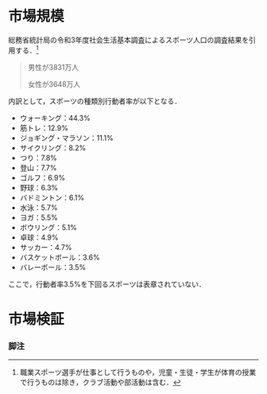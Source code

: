 <!--
市場・機会の分析 (市場分析、市場規模、ターゲット層、競合情勢、市場の機会などを含める)
-->

# 市場規模
総務省統計局の令和3年度社会生活基本調査によるスポーツ人口の調査結果を引用する．[^1]
> 男性が3831万人
> 
> 女性が3648万人


内訳として，スポーツの種類別行動者率が以下となる．

- ウォーキング：44.3%
- 筋トレ：12.9%
- ジョギング・マラソン：11.1%
- サイクリング：8.2%
- つり：7.8%
- 登山：7.7%
- ゴルフ：6.9%
- 野球：6.3%
- バドミントン：6.1%
- 水泳：5.7%
- ヨガ：5.5%
- ボウリング：5.1%
- 卓球：4.9%
- サッカー：4.7%
- バスケットボール：3.6%
- バレーボール：3.5%

ここで，行動者率3.5%を下回るスポーツは表章されていない．


<!--
顧客ニーズや要件，競合情勢，市場規模，市場成長率，トレンドなどを調査し，
自社の製品やサービスがどのように差別化され，顧客にとってどのような価値を提供できるのかを明確にする
自社のビジネスモデルやマーケティング戦略を適切に設計し，製品やサービスの開発や販売に取り組む
-->
# 市場検証 



### 脚注

[^1]:職業スポーツ選手が仕事として行うものや，児童・生徒・学生が体育の授業で行うものは除き，クラブ活動や部活動は含む．